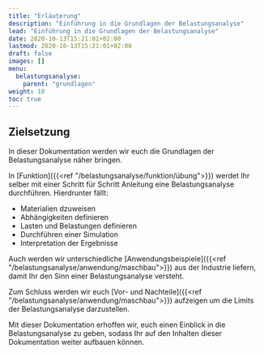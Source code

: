 ```yaml
---
title: "Erläuterung"
description: "Einführung in die Grundlagen der Belastungsanalyse"
lead: "Einführung in die Grundlagen der Belastungsanalyse"
date: 2020-10-13T15:21:01+02:00
lastmod: 2020-10-13T15:21:01+02:00
draft: false
images: []
menu:
  belastungsanalyse:
    parent: "grundlagen"
weight: 10
toc: true
---
```


## Zielsetzung

In dieser Dokumentation werden wir euch die Grundlagen der Belastungsanalyse näher bringen.

In [Funktion]({{<ref "/belastungsanalyse/funktion/übung">}}) werdet Ihr selber mit einer Schritt für Schritt Anleitung eine Belastungsanalyse durchführen. 
Hierdrunter fällt:
- Materialien dzuweisen
- Abhängigkeiten definieren
- Lasten und Belastungen definieren
- Durchführen einer Simulation
- Interpretation der Ergebnisse


Auch werden wir unterschiedliche [Anwendungsbeispiele]({{<ref "/belastungsanalyse/anwendung/maschbau">}}) aus der Industrie liefern, damit Ihr den Sinn einer Belastungsanalyse versteht.

Zum Schluss werden wir euch [Vor- und Nachteile]({{<ref "/belastungsanalyse/anwendung/maschbau">}}) aufzeigen um die Limits der Belastungsanalyse darzustellen.

Mit dieser Dokumentation erhoffen wir, euch einen Einblick in die Belastungsanalyse zu geben, sodass Ihr auf den Inhalten dieser Dokumentation weiter aufbauen können.
